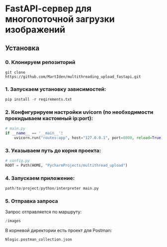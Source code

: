 # FastAPI-cервер для многопоточной загрузки  изображений

## Установка

### 0. Клонируем репозиторий
```
git clone https://github.com/MartIden/multithreading_upload_fastapi.git
```

### 1. Запускаем установку зависимостей: 
```python
pip install -r reqirements.txt
```
### 2. Конфигурируем настройки uvicorn (по необходимости прокидываем кастомный ip:port):
```python
# main.py
if __name__ == '__main__':
    uvicorn.run("routes:app", host="127.0.0.1", port=8000, reload=True)
```
### 3. Указываем путь до корня проекта:
```python
# config.py
ROOT = Path(HOME, "PycharmProjects/multithread_upload")
```
### 4. Запускаем приложение:
```python
path/to/project/python/interpreter main.py
```
### 5. Отправка запроса
Запрос отправляется по маршруту:
```python
/images
```
В корневой директории есть проект для Postman:
```python
Nlogic.postman_collection.json 
```
